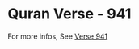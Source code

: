 # Quran Verse - 941 

For more infos, See [Verse 941](https://www.quranbookk.com/quran/search?q=941)
